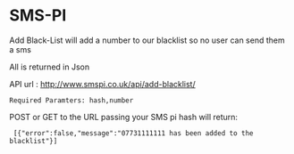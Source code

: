 SMS-PI
======

Add Black-List will add a number to our blacklist so no user can send them a sms

All is returned in Json

API url : http://www.smspi.co.uk/api/add-blacklist/
```
Required Paramters: hash,number
```
POST or GET to the URL passing your SMS pi hash will return:

```
 [{"error":false,"message":"07731111111 has been added to the blacklist"}]
```
